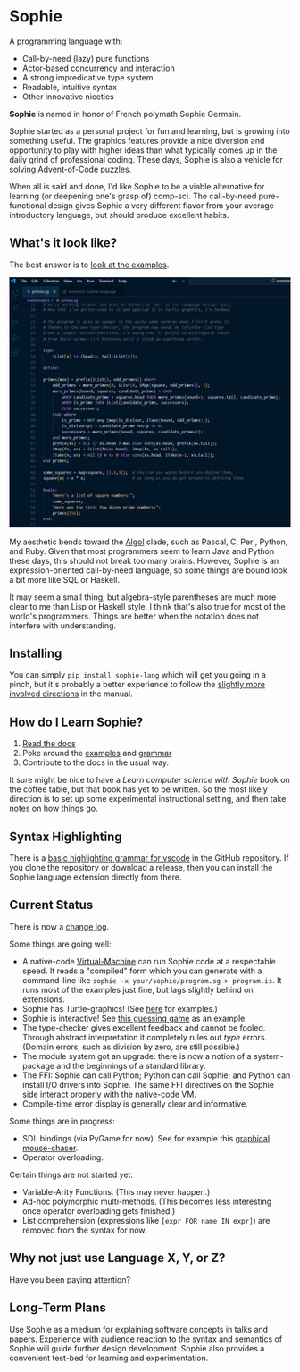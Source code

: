 # Sophie

A programming language with:

* Call-by-need (lazy) pure functions
* Actor-based concurrency and interaction
* A strong impredicative type system
* Readable, intuitive syntax
* Other innovative niceties

**Sophie** is named in honor of French polymath Sophie Germain.

Sophie started as a personal project for fun and learning, but is growing into something useful.
The graphics features provide a nice diversion and opportunity to play with
higher ideas than what typically comes up in the daily grind of professional coding.
These days, Sophie is also a vehicle for solving Advent-of-Code puzzles.

When all is said and done, I'd like Sophie to be a viable alternative for learning (or deepening one's grasp of) comp-sci.
The call-by-need pure-functional design gives Sophie a very different flavor from your average introductory language,
but should produce excellent habits.

## What's it look like?

The best answer is to [look at the examples](https://github.com/kjosib/sophie/tree/main/examples).

![Syntax Highlighting](https://github.com/kjosib/sophie/blob/main/docs/syntax%20highlight.png?raw=true)

My aesthetic bends toward the [Algol](https://www.theregister.com/2020/05/15/algol_60_at_60/) clade,
such as Pascal, C, Perl, Python, and Ruby. Given that most programmers seem to learn Java and Python these days,
this should not break too many brains. However, Sophie is an expression-oriented call-by-need language,
so some things are bound look a bit more like SQL or Haskell.

It may seem a small thing, but algebra-style parentheses are much more clear to me than Lisp or Haskell style.
I think that's also true for most of the world's programmers.
Things are better when the notation does not interfere with understanding.

## Installing

You can simply `pip install sophie-lang` which will get you going in a pinch,
but it's probably a better experience to follow the
[slightly more involved directions](https://sophie.readthedocs.io/en/latest/howto/quick_start.html)
in the manual.

## How do I Learn Sophie?

1. [Read the docs](https://sophie.readthedocs.io)
2. Poke around the [examples](https://github.com/kjosib/sophie/tree/main/examples) and [grammar](https://github.com/kjosib/sophie/blob/main/sophie/Sophie.md)
3. Contribute to the docs in the usual way.

It sure might be nice to have a *Learn computer science with Sophie*
book on the coffee table, but that book has yet to be written.
So the most likely direction is to set up some experimental instructional setting,
and then take notes on how things go.

## Syntax Highlighting

There is a
[basic highlighting grammar for vscode](https://github.com/kjosib/sophie/tree/main/ide-ext/vscode/sophie-lang)
in the GitHub repository.
If you clone the repository or download a release,
then you can install the Sophie language extension directly from there.

## Current Status

There is now a [change log](https://github.com/kjosib/sophie/tree/main/CHANGELOG.md).

Some things are going well:

* A native-code [Virtual-Machine](https://github.com/kjosib/sophie/tree/main/vm) can run Sophie code at a respectable speed.
  It reads a "compiled" form which you can generate with a command-line like `sophie -x your/sophie/program.sg > program.is`.
  It runs most of the examples just fine, but lags slightly behind on extensions.
* Sophie has Turtle-graphics! (See [here](https://github.com/kjosib/sophie/blob/main/examples/turtle/turtle.sg) for examples.)
* Sophie is interactive! See [this guessing game](https://github.com/kjosib/sophie/blob/main/examples/games/guess_the_number.sg) as an example.
* The type-checker gives excellent feedback and cannot be fooled.
  Through abstract interpretation it completely rules out *type* errors.
  (Domain errors, such as division by zero, are still possible.)
* The module system got an upgrade: there is now a notion of a system-package and the beginnings of a standard library.
* The FFI: Sophie can call Python; Python can call Sophie; and Python can install I/O drivers into Sophie.
  The same FFI directives on the Sophie side interact properly with the native-code VM.
* Compile-time error display is generally clear and informative.

Some things are in progress:

* SDL bindings (via PyGame for now). See for example this [graphical mouse-chaser](https://github.com/kjosib/sophie/blob/main/examples/games/mouse.sg).
* Operator overloading.

Certain things are not started yet:

* Variable-Arity Functions. (This may never happen.)
* Ad-hoc polymorphic multi-methods. (This becomes less interesting once operator overloading gets finished.)
* List comprehension (expressions like `[expr FOR name IN expr]`) are removed from the syntax for now.

## Why not just use Language X, Y, or Z?

Have you been paying attention?

## Long-Term Plans

Use Sophie as a medium for explaining software concepts in talks and papers.
Experience with audience reaction to the syntax and semantics of Sophie will guide further design development.
Sophie also provides a convenient test-bed for learning and experimentation.


